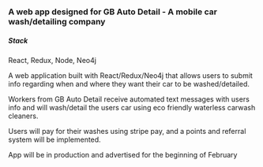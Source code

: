 
### A web app designed for GB Auto Detail - A mobile car wash/detailing company   

##### Stack
React, Redux, Node, Neo4j
 
A web application built with React/Redux/Neo4j that allows users to submit info regarding when and where they want their car to be washed/detailed.

Workers from GB Auto Detail receive automated text messages with users info and will wash/detail the users car using eco friendly waterless carwash cleaners.

Users will pay for their washes using stripe pay, and a points and referral system will be implemented.

App will be in production and advertised for the beginning of February
